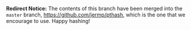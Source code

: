 **Redirect Notice:**
The contents of this branch have been merged into the `master` branch,
https://github.com/jermp/pthash, which is the one that we encourage to use.
Happy hashing!
